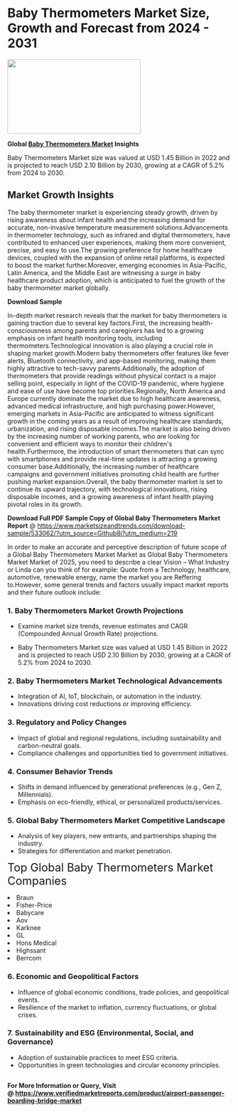 <H1>Baby Thermometers Market Size, Growth and Forecast from 2024 - 2031</H1><img class="aligncenter size-medium wp-image-584254" src="https://thirdeyenews.in/wp-content/uploads/2024/09/Global-Market-Research-300x168.jpeg" alt="" width="300" height="168" /><p><strong>Global&nbsp;<a href="https://www.marketsizeandtrends.com/download-sample/533062/?utm_source=Github8j?utm_medium=219">Baby Thermometers Market</a> Insights</strong></p><p>Baby Thermometers Market size was valued at USD 1.45 Billion in 2022 and is projected to reach USD 2.10 Billion by 2030, growing at a CAGR of 5.2% from 2024 to 2030.</p><p><h2>Market Growth Insights</h2> <p>The baby thermometer market is experiencing steady growth, driven by rising awareness about infant health and the increasing demand for accurate, non-invasive temperature measurement solutions.Advancements in thermometer technology, such as infrared and digital thermometers, have contributed to enhanced user experiences, making them more convenient, precise, and easy to use.The growing preference for home healthcare devices, coupled with the expansion of online retail platforms, is expected to boost the market further.Moreover, emerging economies in Asia-Pacific, Latin America, and the Middle East are witnessing a surge in baby healthcare product adoption, which is anticipated to fuel the growth of the baby thermometer market globally.</p> <p><strong>Download Sample</strong></p> <p>In-depth market research reveals that the market for baby thermometers is gaining traction due to several key factors.First, the increasing health-consciousness among parents and caregivers has led to a growing emphasis on infant health monitoring tools, including thermometers.Technological innovation is also playing a crucial role in shaping market growth.Modern baby thermometers offer features like fever alerts, Bluetooth connectivity, and app-based monitoring, making them highly attractive to tech-savvy parents.Additionally, the adoption of thermometers that provide readings without physical contact is a major selling point, especially in light of the COVID-19 pandemic, where hygiene and ease of use have become top priorities.Regionally, North America and Europe currently dominate the market due to high healthcare awareness, advanced medical infrastructure, and high purchasing power.However, emerging markets in Asia-Pacific are anticipated to witness significant growth in the coming years as a result of improving healthcare standards, urbanization, and rising disposable incomes.The market is also being driven by the increasing number of working parents, who are looking for convenient and efficient ways to monitor their children's health.Furthermore, the introduction of smart thermometers that can sync with smartphones and provide real-time updates is attracting a growing consumer base.Additionally, the increasing number of healthcare campaigns and government initiatives promoting child health are further pushing market expansion.Overall, the baby thermometer market is set to continue its upward trajectory, with technological innovations, rising disposable incomes, and a growing awareness of infant health playing pivotal roles in its growth.</p> <p><span class=""><strong>Download Full PDF Sample Copy of Global Baby Thermometers Market Report</strong> @ <a href="https://www.marketsizeandtrends.com/download-sample/533062/?utm_source=Github8j?utm_medium=219" target="_blank">https://www.marketsizeandtrends.com/download-sample/533062/?utm_source=Github8j?utm_medium=219</a></span></p><p>In order to make an accurate and perceptive description of future scope of a Global&nbsp;Baby Thermometers Market Market as Global&nbsp;Baby Thermometers Market Market of 2025, you need to describe a clear Vision &ndash; What Industry or Linda can you think of for example: Quote from a Technology, healthcare, automotive, renewable energy, name the market you are Reffering to.However, some general trends and factors usually impact market reports and their future outlook include:</p><h3>1.&nbsp;<strong>Baby Thermometers Market Growth Projections</strong></h3><ul><li>Examine market size trends, revenue estimates and CAGR (Compounded Annual Growth Rate) projections.</li><li><p>Baby Thermometers Market size was valued at USD 1.45 Billion in 2022 and is projected to reach USD 2.10 Billion by 2030, growing at a CAGR of 5.2% from 2024 to 2030.</p></li></ul><h3>2.&nbsp;<strong>Baby Thermometers Market Technological Advancements</strong></h3><ul><li>Integration of AI, IoT, blockchain, or automation in the industry.</li><li>Innovations driving cost reductions or improving efficiency.</li></ul><h3>3.&nbsp;<strong>Regulatory and Policy Changes</strong></h3><ul><li>Impact of global and regional regulations, including sustainability and carbon-neutral goals.</li><li>Compliance challenges and opportunities tied to government initiatives.</li></ul><h3>4.&nbsp;<strong>Consumer Behavior Trends</strong></h3><ul><li>Shifts in demand influenced by generational preferences (e.g., Gen Z, Millennials).</li><li>Emphasis on eco-friendly, ethical, or personalized products/services.</li></ul><h3>5.&nbsp;<strong>Global Baby Thermometers Market Competitive Landscape</strong></h3><ul><li>Analysis of key players, new entrants, and partnerships shaping the industry.</li><li>Strategies for differentiation and market penetration.</li></ul><p data-pm-slice="1 1 []"><span style="color: inherit; font-family: inherit; font-size: 25px;">Top Global Baby Thermometers Market Companies</span></p><div class="" data-test-id=""><p><li>Braun</li><li> Fisher-Price</li><li> Babycare</li><li> Aov</li><li> Karknee</li><li> GL</li><li> Hons Medical</li><li> Highssant</li><li> Berrcom</li></p></div><h3>6.&nbsp;<strong>Economic and Geopolitical Factors</strong></h3><ul><li>Influence of global economic conditions, trade policies, and geopolitical events.</li><li>Resilience of the market to inflation, currency fluctuations, or global crises.</li></ul><h3>7.&nbsp;<strong>Sustainability and ESG (Environmental, Social, and Governance)</strong></h3><ul><li>Adoption of sustainable practices to meet ESG criteria.</li><li>Opportunities in green technologies and circular economy principles.</li></ul><h2><strong style="font-size: 14px;">For More Information or Query, Visit @&nbsp;</strong><a style="background-color: #ffffff; font-size: 14px;" href="https://www.marketsizeandtrends.com/report/baby-thermometers-market/" target="_blank">https://www.verifiedmarketreports.com/product/airport-passenger-boarding-bridge-market</a></h2>